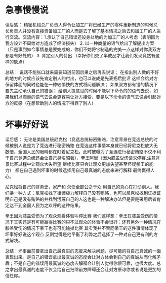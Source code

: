 急事慢慢说
=================
读后感： 精密机械总厂负责人得令让加工厂将已经生产的零件重新制造的时候总长负责人并没有直接责备加工厂的人而是去了解了基本情况之后去和加工厂的人进行交流。交流内容：1.承认了自己错误还设身处地的为加工厂的人考虑（表明因为我方设计不周给对方造成了经济损失）  2. 以一种商量的语气给出了解提出方案  （只是事到如今事情总是要完成的，你们不妨将它制造的完美一点这样对你我双方都是有好处的） 3. 肯定别人的付出 （幸好你们交了半成品才让我们发现竟然有这样的缺点）  

总结：
说话不能张口就来需要知道前因后果之后再去说话；
在指出别人做的不好的地方的时候应该先肯定别人的付出，也可以说成是先表扬后批评 这样会给对方保留体面的同时也能在一种较愉快的方式将问题解决；
如果双方都有错的情况下要先主动承认自己的错误；
给别人提意见的时候不能以下命令的的语气去说，如果我们以商量的语气去说会更容易让对方接受，要是以下命令的语气去说会引起对方的反感（在想帮助别人的情况下得罪了别人）


坏事好好说
=================
读后感： 无论是美国总统尼克松（竞选总统秘密贿赂，注意背景在竞选总统的时候被别人说是为了竞选进行秘密贿赂  在竞选这件事情本身就已经将尼克松放大无数倍，全国人民的眼睛都在盯着尼克松。此时被曝为了竞选进行秘密贿赂不仅不利于自己竞选总统还会让自己臭名昭著），拳王阿里（因为膝盖受伤请求停赛,注意背景比赛过程中让观众大失所望   继续比赛只会让观众更加失望甚至怀疑拳王的能力） 都在自己遇到坏事的时候选择用自己最真诚的态度来进行解释  最终赢得人心。

尼克松将自己的财务史，家产和 欠债全部公之于众 用自己的真心在打动别人。我们换一种方式：尼克松找了律师极力解释自己没有贿赂，也可以尼克松找到证据证明自己是没有贿赂的并找到污蔑自己的人这也是一种解决办法但是要是采用后者肯定达不到全国人民为之欢呼的这种结果。

拳王因为膝盖受伤为了观众观看体验叫停比赛  我们这样想：拳王在膝盖受伤的情况下其实还是有可能赢得比赛的只不过观众的体验不会很好；还有另外一种情况在膝盖受伤的情况下拳王也有可能输掉比赛   其实我并不赞同拳王的这件事情体现了坏事好好说这个观点  反倒觉得是他平衡了利弊之后选择了一种对自己更有利的方式解决。

总结：坏事面前要拿出自己最真实的态度来解决问题，尽可能的将自己真诚的一面表现出来。是自己的错误拿出最真诚的态度会让对方体会到自己的真诚从而化解矛盾；不是自己的错误用最真诚的态度去解释会让别人觉得你很可靠，也很大度。总之拿出最真诚的态度不仅会给自己扫除前方障碍还会让对方原谅你或者说是更加的信任你。